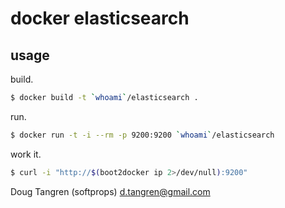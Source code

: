 # docker elasticsearch

## usage

build.

```bash
$ docker build -t `whoami`/elasticsearch .
```

run.

```bash
$ docker run -t -i --rm -p 9200:9200 `whoami`/elasticsearch
```

work it.

```bash
$ curl -i "http://$(boot2docker ip 2>/dev/null):9200"
```


Doug Tangren (softprops) d.tangren@gmail.com

